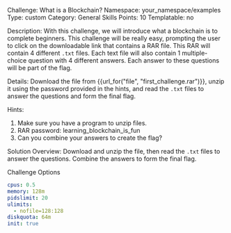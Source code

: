 Challenge: What is a Blockchain?
Namespace: your_namespace/examples
Type: custom
Category: General Skills
Points: 10
Templatable: no

Description:
With this challenge, we will introduce what a blockchain is to complete beginners. This challenge will be really easy, prompting the user to click on the downloadable link that contains a RAR file. This RAR will contain 4 different `.txt` files. Each text file will also contain 1 multiple-choice question with 4 different answers. Each answer to these questions will be part of the flag.

Details:
Download the file from {{url_for("file", "first_challenge.rar")}}, unzip it using the password provided in the hints, and read the `.txt` files to answer the questions and form the final flag.

Hints:
1. Make sure you have a program to unzip files.
2. RAR password: learning_blockchain_is_fun
3. Can you combine your answers to create the flag?

Solution Overview:
Download and unzip the file, then read the `.txt` files to answer the questions. Combine the answers to form the final flag.

Challenge Options
```yaml
cpus: 0.5
memory: 128m
pidslimit: 20
ulimits:
  - nofile=128:128
diskquota: 64m
init: true
